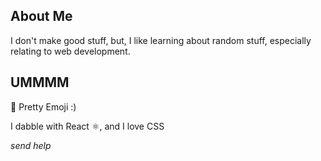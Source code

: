 ## About Me
I don't make good stuff, but, I like learning about random stuff, especially relating to web development.

## UMMMM
💅 Pretty Emoji :)

I dabble with React :atom_symbol:, and I love CSS

_send help_
